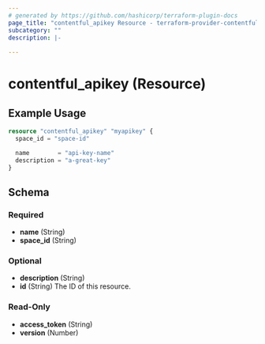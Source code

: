 ```yaml
---
# generated by https://github.com/hashicorp/terraform-plugin-docs
page_title: "contentful_apikey Resource - terraform-provider-contentful"
subcategory: ""
description: |-
  
---
```


# contentful_apikey (Resource)



## Example Usage

```terraform
resource "contentful_apikey" "myapikey" {
  space_id = "space-id"

  name        = "api-key-name"
  description = "a-great-key"
}
```

<!-- schema generated by tfplugindocs -->
## Schema

### Required

- **name** (String)
- **space_id** (String)

### Optional

- **description** (String)
- **id** (String) The ID of this resource.

### Read-Only

- **access_token** (String)
- **version** (Number)


